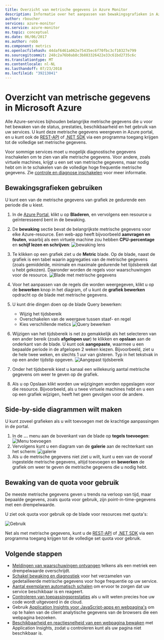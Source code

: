 ```yaml
---
title: Overzicht van metrische gegevens in Azure Monitor
description: Informatie over het aanpassen van bewakingsgrafieken in Azure.
author: rboucher
services: azure-monitor
ms.service: azure-monitor
ms.topic: conceptual
ms.date: 06/06/2017
ms.author: robb
ms.component: metrics
ms.openlocfilehash: 44daf6461a062e75435ec6f70fbc3cf10327e799
ms.sourcegitcommit: 248c2a76b0ab8c3b883326422e33c61bd2735c6c
ms.translationtype: MT
ms.contentlocale: nl-NL
ms.lasthandoff: 07/23/2018
ms.locfileid: "39213041"
---
```

# <a name="overview-of-metrics-in-microsoft-azure"></a>Overzicht van metrische gegevens in Microsoft Azure
Alle Azure-services bijhouden belangrijke metrische gegevens die u voor het bewaken van de status, prestaties, beschikbaarheid en het gebruik van uw services. U kunt deze metrische gegevens weergeven in Azure portal, en u kunt ook de [REST-API](https://msdn.microsoft.com/library/azure/dn931930.aspx) of [.NET SDK](http://www.nuget.org/packages/Microsoft.Azure.Management.Monitor) via een programma toegang krijgen tot de volledige set metrische gegevens.

Voor sommige services moet u mogelijk diagnostische gegevens inschakelen om te zien van alle metrische gegevens. Voor andere, zoals virtuele machines, krijgt u een set van metrische gegevens, maar nodig hebt om in te schakelen van de volledige hoge frequentie metrische gegevens. Zie [controle en diagnose inschakelen](insights-how-to-use-diagnostics.md) voor meer informatie.

## <a name="using-monitoring-charts"></a>Bewakingsgrafieken gebruiken
U kunt een van de metrische gegevens van grafiek ze gedurende een periode die u kiest.

1. In de [Azure Portal](https://portal.azure.com/), klikt u op **Bladeren**, en vervolgens een resource u geïnteresseerd bent in de bewaking.
2. De **bewaking** sectie bevat de belangrijkste metrische gegevens voor elke Azure-resource. Een web-app heeft bijvoorbeeld **aanvragen en fouten**, waarbij als een virtuele machine zou hebben **CPU-percentage** en **schijf lezen en schrijven**: ![bewaking lens](./media/insights-how-to-customize-monitoring/Insights_MonitoringChart.png)
3. Te klikken op een grafiek ziet u de **Metric** blade. Op de blade, naast de grafiek is een tabel waarin aggregaties van de metrische gegevens (zoals gemiddelde, minimale en maximale gedurende het tijdsbereik dat u hebt gekozen). Daaronder worden de regels voor waarschuwingen voor de resource.
    ![Blade met metrische gegevens](./media/insights-how-to-customize-monitoring/Insights_MetricBlade.png)
4. Voor het aanpassen van de regels die worden weergegeven, klikt u op de **bewerken** knop in het diagram, of u kunt de **grafiek bewerken** opdracht op de blade met metrische gegevens.
5. U kunt drie dingen doen op de blade Query bewerken:
   
   * Wijzig het tijdsbereik
   * Overschakelen van de weergave tussen staaf- en regel
   * Kies verschillende metics ![Query bewerken](./media/insights-how-to-customize-monitoring/Insights_EditQuery.png)
6. Wijzigen van het tijdsbereik is net zo gemakkelijk als het selecteren van een ander bereik (zoals **afgelopen uur**) te klikken en **opslaan** aan de onderkant van de blade. U kunt ook **aangepaste**, waarmee u een bepaalde periode in de afgelopen 2 weken kiezen. Bijvoorbeeld, ziet u de hele twee weken, en slechts 1 uur van gisteren. Typ in het tekstvak in op een ander tijdstip opgeven.
    ![Aangepast tijdsbereik](./media/insights-how-to-customize-monitoring/Insights_CustomTime.png)
7. Onder het tijdsbereik kiest u kanaal een willekeurig aantal metrische gegevens om weer te geven op de grafiek.
8. Als u op Opslaan klikt worden uw wijzigingen worden opgeslagen voor die resource. Bijvoorbeeld, als u twee virtuele machines hebt en u een op een grafiek wijzigen, heeft het geen gevolgen voor de andere.

## <a name="creating-side-by-side-charts"></a>Side-by-side diagrammen wilt maken
U kunt zoveel grafieken als u wilt toevoegen met de krachtige aanpassingen in de portal.

1. In de **...**  menu aan de bovenkant van de blade op **tegels toevoegen**:  
    ![Menu toevoegen](./media/insights-how-to-customize-monitoring/Insights_AddMenu.png)
2. Vervolgens kunt u een diagram van de **galerie** aan de rechterkant van het scherm: ![galerie](./media/insights-how-to-customize-monitoring/Insights_Gallery.png)
3. Als u de metrische gegevens niet ziet u wilt, kunt u een van de vooraf ingestelde metrische gegevens, altijd toevoegen en **bewerken** de grafiek om weer te geven de metrische gegevens die u nodig hebt.

## <a name="monitoring-usage-quotas"></a>Bewaking van de quota voor gebruik
De meeste metrische gegevens geven u trends na verloop van tijd, maar bepaalde gegevens, zoals quota voor gebruik, zijn point-in-time-gegevens met een drempelwaarde.

U ziet ook quota voor gebruik op de blade voor resources met quota's:

![Gebruik](./media/insights-how-to-customize-monitoring/Insights_UsageChart.png)

Net als met metrische gegevens, kunt u de [REST-API](https://msdn.microsoft.com/library/azure/dn931963.aspx) of [.NET SDK](http://www.nuget.org/packages/Microsoft.Azure.Management.Monitor) via een programma toegang krijgen tot de volledige set quota voor gebruik.

## <a name="next-steps"></a>Volgende stappen
* [Meldingen van waarschuwingen ontvangen](insights-receive-alert-notifications.md) telkens als een metriek een drempelwaarde overschrijdt.
* [Schakel bewaking en diagnostiek](insights-how-to-use-diagnostics.md) voor het verzamelen van gedetailleerde metrische gegevens voor hoge frequentie op uw service.
* [Aantal exemplaren automatisch schalen](insights-how-to-scale.md) om ervoor te zorgen dat uw service beschikbaar is en reageert.
* [Controleren van toepassingsprestaties](../application-insights/app-insights-azure-web-apps.md) als u wilt weten precies hoe uw code wordt uitgevoerd in de cloud.
* Gebruik [Application Insights voor JavaScript-apps en webpagina's](../application-insights/app-insights-web-track-usage.md) om op te halen van de client analytische gegevens van de browsers die een webpagina bezoeken.
* [Beschikbaarheid en reactiesnelheid van een webpagina bewaken](../application-insights/app-insights-monitor-web-app-availability.md) met Application Insights, zodat u controleren kunt als uw pagina niet beschikbaar is.

